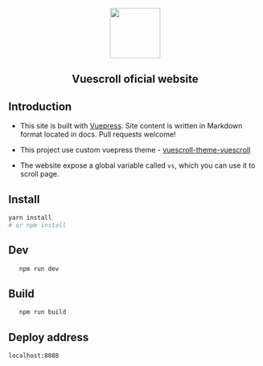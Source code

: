   <p align="center"><a href="http://vuescrolljs.yvescoding.org/"><img width="100" src="http://vuescrolljs.yvescoding.org/logo.png" /></a></p>
<h2 align="center">Vuescroll oficial website</h2>

## Introduction

- This site is built with [Vuepress](https://github.com/vuejs/vuepress). Site content is written in Markdown format located in docs. Pull requests welcome!

- This project use custom vuepress theme - [vuescroll-theme-vuescroll](https://www.npmjs.com/package/vuepress-theme-vuescroll)

- The website expose a global variable called `vs`, which you can use it to scroll page.

## Install

```bash
yarn install
# or npm install
```

## Dev

```bash
   npm run dev
```

## Build

```bash
   npm run build
```

## Deploy address

`localhost:8088`
